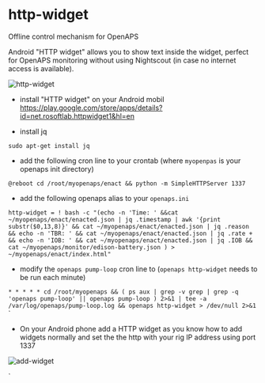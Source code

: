 # http-widget
Offline control mechanism for OpenAPS

Android "HTTP widget" allows you to show text inside the widget, perfect for OpenAPS monitoring without using Nightscout (in case no internet access is available).

![http-widget](https://cloud.githubusercontent.com/assets/12679825/23367009/0a582f3e-fd09-11e6-93fc-02fb14bc8457.JPG)



- install "HTTP widget" on your Android mobil 
https://play.google.com/store/apps/details?id=net.rosoftlab.httpwidget1&hl=en

- install jq

`sudo apt-get install jq`

- add the following cron line to your crontab (where `myopenpas` is your openaps init directory)

`@reboot cd /root/myopenaps/enact && python -m SimpleHTTPServer 1337`

- add the following openaps alias to your `openaps.ini`

`http-widget = ! bash -c "(echo -n 'Time: ' &&cat ~/myopenaps/enact/enacted.json | jq .timestamp | awk '{print substr($0,13,8)}' && cat ~/myopenaps/enact/enacted.json | jq .reason && echo -n 'TBR: ' && cat ~/myopenaps/enact/enacted.json | jq .rate + && echo -n 'IOB: ' && cat ~/myopenaps/enact/enacted.json | jq .IOB && cat ~/myopenaps/monitor/edison-battery.json ) > ~/myopenaps/enact/index.html"
`
- modify the `openaps pump-loop` cron line to (`openaps http-widget` needs to be run each minute)

`* * * * * cd /root/myopenaps && ( ps aux | grep -v grep | grep -q 'openaps pump-loop' || openaps pump-loop ) 2>&1 | tee -a /var/log/openaps/pump-loop.log && openaps http-widget > /dev/null 2>&1`
`
- On your Android phone add a HTTP widget as you know how to add widgets normally and set the the http with your rig IP address using port 1337

![add-widget](https://cloud.githubusercontent.com/assets/12679825/23367485/b5d3f93c-fd0a-11e6-9ee1-f6d6c04b1c25.JPG)


`


